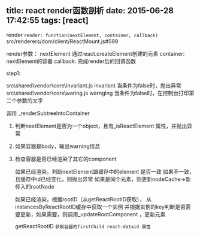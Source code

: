 title: react render函数剖析
date: 2015-06-28 17:42:55
tags: [react]
---

render
`render: function(nextElement, container, callback)`
src/renderers/dom/client/ReactMount.js#599

render参数：
nextElement 通过react.createElement创建的元素
container:  nextElement的容器
callback:   完成render后的回调函数


step1:

src\shared\vendor\core\invariant.js
invariant 当条件为false时，抛出异常
src\shared\vendor\core\waring.js
warnging  当条件为false时，在控制台打印第二个参数的文字

调用 _renderSubtreeIntoContainer

1. 判断nextElement是否为一个object，且有_isReactElement 属性，并抛出异常

2. 如果容器是body，输出warning信息

3. 检查容器是否已经渲染了其它的component

    如果已经渲染，判断nextElement跟缓存中的element 是否一致
        如果不一致，且缓存中id已经变化，则抛出异常
        如果是同个元素，则更新nodeCache->新传入的rootNode

    如果已经渲染，根据rootID（从getReactRootID获取）， 从instancesByReactRootID缓存中获取一个实例
    并根据实例的key判断是否需要更新，如果需要，则调用_updateRootComponent ，更新元素


    getReactRootID
    `获取容器的firstChild react-dataid 属性`


